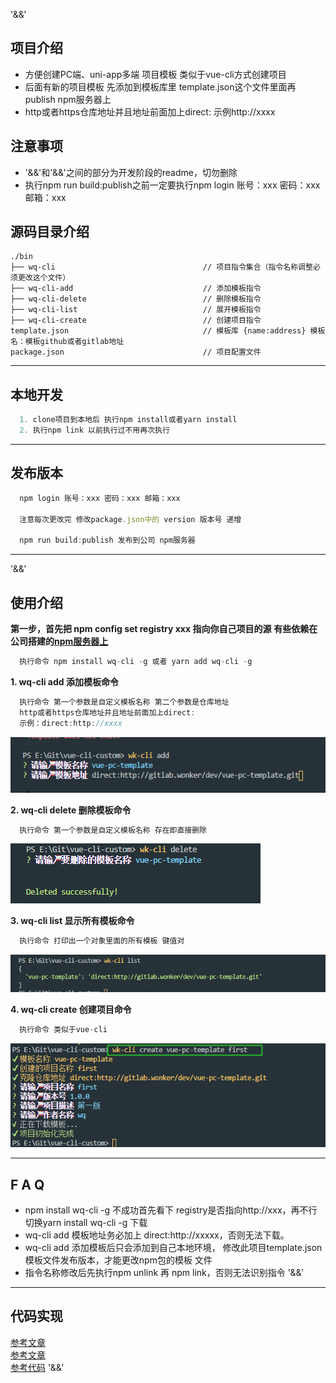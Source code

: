 '&&'
## 项目介绍

* 方便创建PC端、uni-app多端 项目模板 类似于vue-cli方式创建项目
* 后面有新的项目模板 先添加到模板库里 template.json这个文件里面再publish npm服务器上
* http或者https仓库地址并且地址前面加上direct: 示例http://xxxx

## 注意事项

* '&&'和'&&'之间的部分为开发阶段的readme，切勿删除
* 执行npm run build:publish之前一定要执行npm login 账号：xxx 密码：xxx 邮箱：xxx

## 源码目录介绍
```
./bin
├── wq-cli                                 // 项目指令集合（指令名称调整必须更改这个文件）
├── wq-cli-add                             // 添加模板指令 
├── wq-cli-delete                          // 删除模板指令 
├── wq-cli-list                            // 展开模板指令 
├── wq-cli-create                          // 创建项目指令 
template.json                              // 模板库 {name:address} 模板名：模板github或者gitlab地址
package.json                               // 项目配置文件 

``` 
***
## 本地开发

```js
  1. clone项目到本地后 执行npm install或者yarn install
  2. 执行npm link 以前执行过不用再次执行
```

***
## 发布版本
  
```js
  npm login 账号：xxx 密码：xxx 邮箱：xxx

  注意每次更改完 修改package.json中的 version 版本号 递增

  npm run build:publish 发布到公司 npm服务器

```
---
'&&'
## 使用介绍

**第一步，首先把 npm config set registry xxx 指向你自己项目的源**
**有些依赖在公司搭建的[npm服务器上](http://xxx/)**

```js
  执行命令 npm install wq-cli -g 或者 yarn add wq-cli -g
```
  **1. wq-cli add 添加模板命令**
```js
  执行命令 第一个参数是自定义模板名称 第二个参数是仓库地址
  http或者https仓库地址并且地址前面加上direct:
  示例：direct:http://xxxx
```
  ![wq-cli add](https://github.com/wangQiaoBrother/wq-cli/blob/master/statics/add.png?raw=true)

  **2. wq-cli delete 删除模板命令**
```js
  执行命令 第一个参数是自定义模板名称 存在即直接删除
```
![wq-cli delete](https://github.com/wangQiaoBrother/wq-cli/blob/master/statics/delete.png?raw=true)

  **3. wq-cli list 显示所有模板命令**
```js
  执行命令 打印出一个对象里面的所有模板 键值对
```
![wq-cli delete](https://github.com/wangQiaoBrother/wq-cli/blob/master/statics/list.png?raw=true)

  **4. wq-cli create 创建项目命令**
```js
  执行命令 类似于vue-cli
```
![wq-cli create](https://github.com/wangQiaoBrother/wq-cli/blob/master/statics/create.png?raw=true)

***
## F A Q

* npm install wq-cli -g 不成功首先看下 registry是否指向http://xxx，再不行切换yarn install wq-cli -g 下载
* wq-cli add 模板地址务必加上 direct:http://xxxxx，否则无法下载。
* wq-cli add 添加模板后只会添加到自己本地环境， 修改此项目template.json模板文件发布版本，才能更改npm包的模板
文件
* 指令名称修改后先执行npm unlink 再 npm link，否则无法识别指令
'&&'
***
## 代码实现

[参考文章](https://juejin.cn/post/6844903807919325192)  
[参考文章](https://juejin.cn/post/6844903823455027207)  
[参考代码](https://github.com/oniya24/simple-craete-react-cli/tree/ce3defaf194d368564fd60a3e5b40c0d289c4216/simple-create-react)
'&&'

